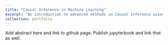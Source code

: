 ```yaml
---
title: "Causal Inference in Machine Learning"
excerpt: "An introduction to advanced methods in Causal Inference using Machine Learning"
collection: portfolio
---
```


Add abstract here and link to github page. Publish jupyterbook and link that as well. 
